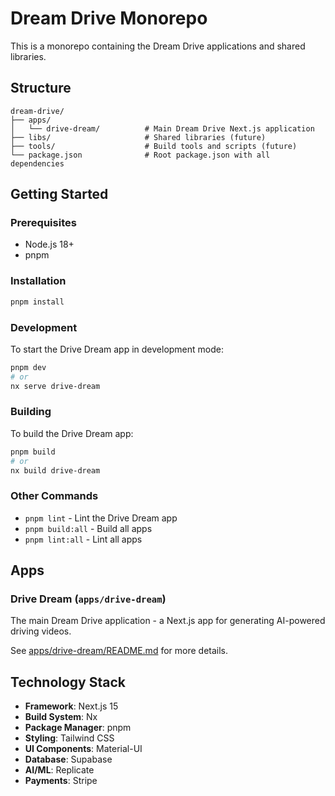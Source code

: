# Dream Drive Monorepo

This is a monorepo containing the Dream Drive applications and shared libraries.

## Structure

```
dream-drive/
├── apps/
│   └── drive-dream/          # Main Dream Drive Next.js application
├── libs/                     # Shared libraries (future)
├── tools/                    # Build tools and scripts (future)
└── package.json              # Root package.json with all dependencies
```

## Getting Started

### Prerequisites

- Node.js 18+
- pnpm

### Installation

```bash
pnpm install
```

### Development

To start the Drive Dream app in development mode:

```bash
pnpm dev
# or
nx serve drive-dream
```

### Building

To build the Drive Dream app:

```bash
pnpm build
# or
nx build drive-dream
```

### Other Commands

- `pnpm lint` - Lint the Drive Dream app
- `pnpm build:all` - Build all apps
- `pnpm lint:all` - Lint all apps

## Apps

### Drive Dream (`apps/drive-dream`)

The main Dream Drive application - a Next.js app for generating AI-powered driving videos.

See [apps/drive-dream/README.md](./apps/drive-dream/README.md) for more details.

## Technology Stack

- **Framework**: Next.js 15
- **Build System**: Nx
- **Package Manager**: pnpm
- **Styling**: Tailwind CSS
- **UI Components**: Material-UI
- **Database**: Supabase
- **AI/ML**: Replicate
- **Payments**: Stripe

